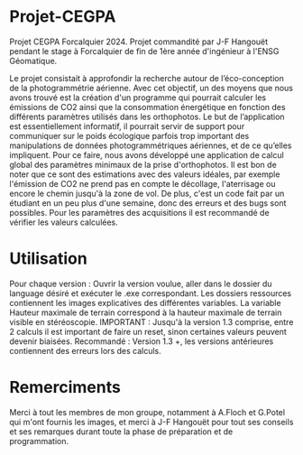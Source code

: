 # Projet-CEGPA 
Projet CEGPA Forcalquier 2024. 
Projet commandité par J-F Hangouët pendant le stage à Forcalquier de fin de 1ère année d'ingénieur à l'ENSG Géomatique.

Le projet consistait à approfondir la recherche autour de l’éco-conception de la photogrammétrie aérienne. Avec cet objectif, un des moyens que nous avons trouvé est la création d'un programme qui pourrait calculer les émissions de CO2 ainsi que la consommation énergétique en fonction des différents paramètres utilisés dans les orthophotos. Le but de l’application est essentiellement informatif, il pourrait servir de support pour communiquer sur le poids écologique parfois trop important des manipulations de données photogrammétriques aériennes, et de ce qu’elles impliquent.
Pour ce faire, nous avons développé une application de calcul global des paramètres minimaux de la prise d'orthophotos.
Il est bon de noter que ce sont des estimations avec des valeurs idéales, par exemple l'émission de CO2 ne prend pas en compte le décollage, l'aterrisage ou encore le chemin jusqu'à la zone de vol.
De plus, c'est un code fait par un étudiant en un peu plus d'une semaine, donc des erreurs et des bugs sont possibles. Pour les paramètres des acquisitions il est recommandé de vérifier les valeurs calculées.



# Utilisation 
Pour chaque version : Ouvrir la version voulue, aller dans le dossier du language désiré et exécuter le .exe correspondant. 
Les dossiers ressources contiennent les images explicatives des différentes variables.
La variable Hauteur maximale de terrain correspond à la hauteur maximale de terrain visible en stéréoscopie.
IMPORTANT : Jusqu'à la version 1.3 comprise, entre 2 calculs il est important de faire un reset, sinon certaines valeurs peuvent devenir biaisées.
Recommandé : Version 1.3 +, les versions antérieures contiennent des erreurs lors des calculs.

# Remerciments
Merci à tout les membres de mon groupe, notamment à A.Floch et G.Potel qui m'ont fournis les images, et merci à J-F Hangouët pour tout ses conseils et ses remarques durant toute la phase de préparation et de programmation.
